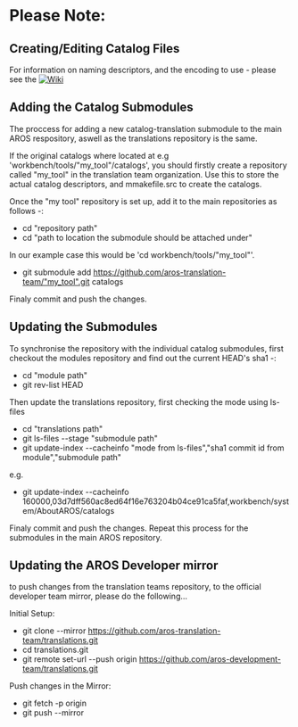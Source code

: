 Please Note:
============

Creating/Editing Catalog Files
------------------------------

For information on naming descriptors, and the encoding to use - please see the [![Wiki](https://github.com/aros-translation-team/translations/wiki)](https://github.com/aros-translation-team/translations/wiki)

Adding the Catalog Submodules
-----------------------------

The proccess for adding a new catalog-translation submodule to the main AROS respository, aswell as the translations repository is the same.

If the original catalogs where located at e.g 'workbench/tools/"my_tool"/catalogs', you should firstly create a repository called "my_tool" in the translation team organization. Use this to store the actual catalog descriptors, and mmakefile.src to create the catalogs.

Once the "my tool" repository is set up, add it to the main repositories as follows -:
  
* cd "repository path"
* cd "path to location the submodule should be attached under"
  
In our example case this would be 'cd workbench/tools/"my_tool"'.
  
* git submodule add https://github.com/aros-translation-team/"my_tool".git catalogs

Finaly commit and push the changes.

Updating the Submodules
-----------------------

To synchronise the repository with the individual catalog submodules, first
checkout the modules repository and find out the current HEAD's sha1 -:

* cd "module path"
* git rev-list HEAD

Then update the translations repository, first checking the mode using ls-files

* cd "translations path"
* git ls-files --stage "submodule path"
* git update-index --cacheinfo "mode from ls-files","sha1 commit id from module","submodule path"

e.g.
* git update-index --cacheinfo 160000,03d7dff560ac8ed64f16e763204b04ce91ca5faf,workbench/system/AboutAROS/catalogs

Finaly commit and push the changes. Repeat this process for the submodules in the main AROS repository.

Updating the AROS Developer mirror
----------------------------------

to push changes from the translation teams repository, to the official developer team mirror, please do the following...

Initial Setup:

* git clone --mirror https://github.com/aros-translation-team/translations.git
* cd translations.git
* git remote set-url --push origin https://github.com/aros-development-team/translations.git

Push changes in the Mirror:

* git fetch -p origin
* git push --mirror
